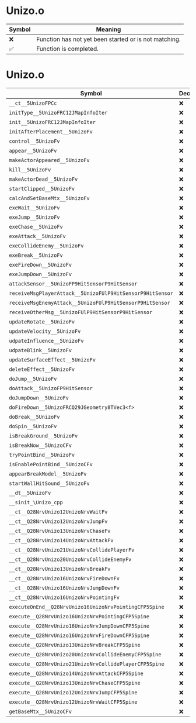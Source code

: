 # Unizo.o
| Symbol | Meaning 
| ------------- | ------------- 
| :x: | Function has not yet been started or is not matching. 
| :white_check_mark: | Function is completed. 


# Unizo.o
| Symbol | Decompiled? |
| ------------- | ------------- |
| `__ct__5UnizoFPCc` | :x: |
| `initType__5UnizoFRC12JMapInfoIter` | :x: |
| `init__5UnizoFRC12JMapInfoIter` | :x: |
| `initAfterPlacement__5UnizoFv` | :x: |
| `control__5UnizoFv` | :x: |
| `appear__5UnizoFv` | :x: |
| `makeActorAppeared__5UnizoFv` | :x: |
| `kill__5UnizoFv` | :x: |
| `makeActorDead__5UnizoFv` | :x: |
| `startClipped__5UnizoFv` | :x: |
| `calcAndSetBaseMtx__5UnizoFv` | :x: |
| `exeWait__5UnizoFv` | :x: |
| `exeJump__5UnizoFv` | :x: |
| `exeChase__5UnizoFv` | :x: |
| `exeAttack__5UnizoFv` | :x: |
| `exeCollideEnemy__5UnizoFv` | :x: |
| `exeBreak__5UnizoFv` | :x: |
| `exeFireDown__5UnizoFv` | :x: |
| `exeJumpDown__5UnizoFv` | :x: |
| `attackSensor__5UnizoFP9HitSensorP9HitSensor` | :x: |
| `receiveMsgPlayerAttack__5UnizoFUlP9HitSensorP9HitSensor` | :x: |
| `receiveMsgEnemyAttack__5UnizoFUlP9HitSensorP9HitSensor` | :x: |
| `receiveOtherMsg__5UnizoFUlP9HitSensorP9HitSensor` | :x: |
| `updateRotate__5UnizoFv` | :x: |
| `updateVelocity__5UnizoFv` | :x: |
| `udpateInfluence__5UnizoFv` | :x: |
| `udpateBlink__5UnizoFv` | :x: |
| `updateSurfaceEffect__5UnizoFv` | :x: |
| `deleteEffect__5UnizoFv` | :x: |
| `doJump__5UnizoFv` | :x: |
| `doAttack__5UnizoFP9HitSensor` | :x: |
| `doJumpDown__5UnizoFv` | :x: |
| `doFireDown__5UnizoFRCQ29JGeometry8TVec3<f>` | :x: |
| `doBreak__5UnizoFv` | :x: |
| `doSpin__5UnizoFv` | :x: |
| `isBreakGround__5UnizoFv` | :x: |
| `isBreakNow__5UnizoCFv` | :x: |
| `tryPointBind__5UnizoFv` | :x: |
| `isEnablePointBind__5UnizoCFv` | :x: |
| `appearBreakModel__5UnizoFv` | :x: |
| `startWallHitSound__5UnizoFv` | :x: |
| `__dt__5UnizoFv` | :x: |
| `__sinit_\Unizo_cpp` | :x: |
| `__ct__Q28NrvUnizo12UnizoNrvWaitFv` | :x: |
| `__ct__Q28NrvUnizo12UnizoNrvJumpFv` | :x: |
| `__ct__Q28NrvUnizo13UnizoNrvChaseFv` | :x: |
| `__ct__Q28NrvUnizo14UnizoNrvAttackFv` | :x: |
| `__ct__Q28NrvUnizo21UnizoNrvCollidePlayerFv` | :x: |
| `__ct__Q28NrvUnizo20UnizoNrvCollideEnemyFv` | :x: |
| `__ct__Q28NrvUnizo13UnizoNrvBreakFv` | :x: |
| `__ct__Q28NrvUnizo16UnizoNrvFireDownFv` | :x: |
| `__ct__Q28NrvUnizo16UnizoNrvJumpDownFv` | :x: |
| `__ct__Q28NrvUnizo16UnizoNrvPointingFv` | :x: |
| `executeOnEnd__Q28NrvUnizo16UnizoNrvPointingCFP5Spine` | :x: |
| `execute__Q28NrvUnizo16UnizoNrvPointingCFP5Spine` | :x: |
| `execute__Q28NrvUnizo16UnizoNrvJumpDownCFP5Spine` | :x: |
| `execute__Q28NrvUnizo16UnizoNrvFireDownCFP5Spine` | :x: |
| `execute__Q28NrvUnizo13UnizoNrvBreakCFP5Spine` | :x: |
| `execute__Q28NrvUnizo20UnizoNrvCollideEnemyCFP5Spine` | :x: |
| `execute__Q28NrvUnizo21UnizoNrvCollidePlayerCFP5Spine` | :x: |
| `execute__Q28NrvUnizo14UnizoNrvAttackCFP5Spine` | :x: |
| `execute__Q28NrvUnizo13UnizoNrvChaseCFP5Spine` | :x: |
| `execute__Q28NrvUnizo12UnizoNrvJumpCFP5Spine` | :x: |
| `execute__Q28NrvUnizo12UnizoNrvWaitCFP5Spine` | :x: |
| `getBaseMtx__5UnizoCFv` | :x: |
